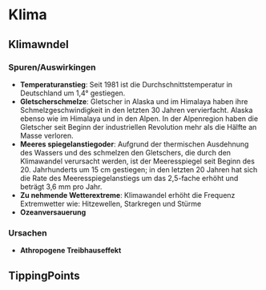 # Klima

## Klimawndel
### Spuren/Auswirkingen
  - **Temperaturanstieg**: Seit 1981 ist die Durchschnittstemperatur in Deutschland um 1,4° gestiegen.
  - **Gletscherschmelze**: Gletscher in Alaska und im Himalaya haben ihre Schmelzgeschwindigkeit in den letzten 30 Jahren vervierfacht. Alaska ebenso wie im Himalaya und in den Alpen. In der Alpenregion haben die Gletscher seit Beginn der industriellen Revolution mehr als die Hälfte an Masse verloren. 
  - **Meeres spiegelanstiegoder**: Aufgrund der thermischen Ausdehnung des Wassers und des schmelzen
den Gletschers, die durch den Klimawandel verursacht werden, ist der Meeresspiegel seit Beginn des 20. Jahrhunderts um 15 cm gestiegen; in den letzten 20 Jahren hat sich die Rate des Meeresspiegelanstiegs um das 2,5-fache erhöht und beträgt 3,6 mm pro Jahr.
  - **Zu nehmende Wetterextreme**: Klimawandel erhöht die Frequenz Extremwetter wie: Hitzewellen, Starkregen und Stürme
  - **Ozeanversauerung**
### Ursachen
- **Athropogene Treibhauseffekt**
## TippingPoints
